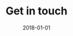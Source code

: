 ---
layout: page.njk
title: Get in touch
metaDescription: This is a sample meta description. If one is not present in
  your page/post's front matter, the default metadata.desciption will be used
  instead.
section: contact
date: 2018-01-01
permalink: /contact/index.html
chunks:
  - type: presetForm
    template: chunks/form.njk
    preset: true
  - type: ctaBanner
    flip: false
    template: chunks/cta-banner.njk
    content:
      subHeading: We are looking for talented people
      items:
        - type: text
          text: >-
            Due to a further influx of work, we are
            actively recruiting and have a number of positions available.


            * Commisioning engineer

            * Contracts/account manager

            * Water hygiene engineer

            * Water treatment engineer


            If you have experience in any of these rolls within the water/air sectors please don’t hesitate to get in touch. Competitive rates of pay within a growing company. 
    button: Join the team
---
